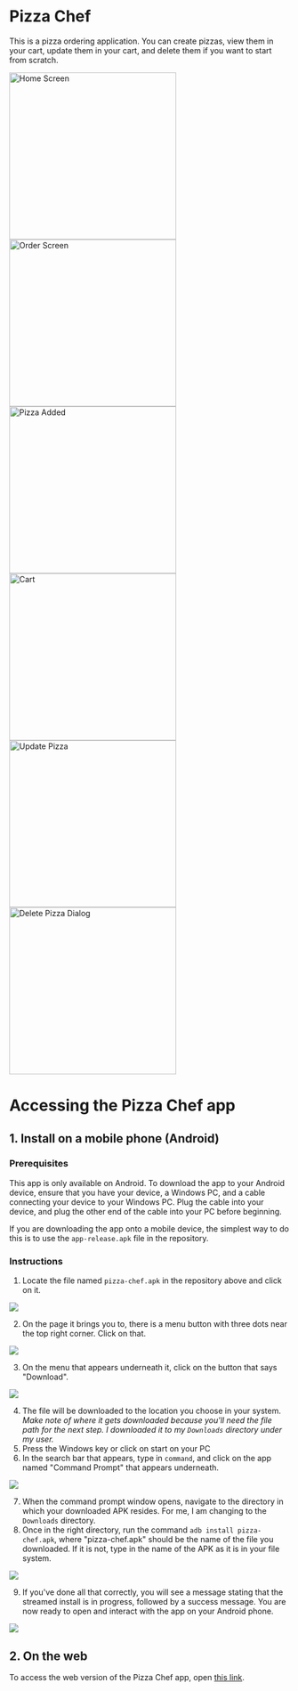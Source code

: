 # Pizza Chef
This is a pizza ordering application. You can create pizzas, view them in your cart, update them in your cart, and delete them if you want to start from scratch.

<div style="display: flex; justify-content: space-between; flex-wrap: wrap;">
  <img src="assets/documentation/flutter_04.png" alt="Home Screen" width="300"/>
  <img src="assets/documentation/flutter_03.png" alt="Order Screen" width="300"/>
  <img src="assets/documentation/flutter_09.png" alt="Pizza Added" width="300"/>
  <img src="assets/documentation/flutter_10.png" alt="Cart" width="300"/>
  <img src="assets/documentation/flutter_11.png" alt="Update Pizza" width="300"/>
  <img src="assets/documentation/flutter_12.png" alt="Delete Pizza Dialog" width="300"/>
</div>


# Accessing the Pizza Chef app

## 1. Install on a mobile phone (Android)

### Prerequisites
This app is only available on Android. To download the app to your Android device, ensure that you have your device, a Windows PC, and a cable connecting your device to your Windows PC. Plug the cable into your device, and plug the other end of the cable into your PC before beginning.

If you are downloading the app onto a mobile device, the simplest way to do this is to use the `app-release.apk` file in the repository.

### Instructions

1. Locate the file named `pizza-chef.apk` in the repository above and click on it.
<img src="assets/documentation/adb_download.png"/>

2. On the page it brings you to, there is a menu button with three dots near the top right corner. Click on that.
<img src="assets/documentation/menu_button.png"/>

3. On the menu that appears underneath it, click on the button that says "Download".
<img src="assets/documentation/download_button.png"/>

4. The file will be downloaded to the location you choose in your system. *Make note of where it gets downloaded because you'll need the file path for the next step. I downloaded it to my `Downloads` directory under my user.*
5. Press the Windows key or click on start on your PC
6. In the search bar that appears, type in `command`, and click on the app named "Command Prompt" that appears underneath.
<img src="assets/documentation/command_prompt.png"/>

7. When the command prompt window opens, navigate to the directory in which your downloaded APK resides. For me, I am changing to the `Downloads` directory. 
8. Once in the right directory, run the command `adb install pizza-chef.apk`, where "pizza-chef.apk" should be the name of the file you downloaded. If it is not, type in the name of the APK as it is in your file system.
<img src="assets/documentation/commands_to_download.png"/>

9. If you've done all that correctly, you will see a message stating that the streamed install is in progress, followed by a success message. You are now ready to open and interact with the app on your Android phone.
<img src="assets/documentation/install_success.png"/>

## 2. On the web
To access the web version of the Pizza Chef app, open <a href="https://pizza-chef-873cf.web.app" target="_blank">this link</a>.

